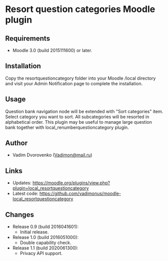 Resort question categories Moodle plugin
========================================

Requirements
------------
- Moodle 3.0 (build 2015111600) or later.

Installation
------------
Copy the resortquestioncategory folder into your Moodle /local directory and visit your Admin Notification page to complete the installation.

Usage
-----
Question bank navigation node will be extended with "Sort categories" item. Select category you want to sort. All subcategories will
be resorted in alphabetical order. This plugin may be useful to manage large question bank together with local_renumberquestioncategory 
plugin.

Author
------
- Vadim Dvorovenko (Vadimon@mail.ru)

Links
-----
- Updates: https://moodle.org/plugins/view.php?plugin=local_resortquestioncategory
- Latest code: https://github.com/vadimonus/moodle-local_resortquestioncategory

Changes
-------
- Release 0.9 (build 2016041601):
    - Initial release.
- Release 1.0 (build 2016051000):
    - Double capability check.
- Release 1.1 (build 2020061300):
    - Privacy API support.
